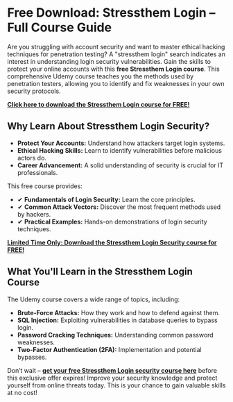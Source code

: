 # Free Download: Stressthem Login – Full Course Guide

Are you struggling with account security and want to master ethical hacking techniques for penetration testing? A "stressthem login" search indicates an interest in understanding login security vulnerabilities.  Gain the skills to protect your online accounts with this **free Stressthem Login course**. This comprehensive Udemy course teaches you the methods used by penetration testers, allowing you to identify and fix weaknesses in your own security protocols.

[**Click here to download the Stressthem Login course for FREE!**](https://udemywork.com/stressthem-login)

## Why Learn About Stressthem Login Security?

*   **Protect Your Accounts:** Understand how attackers target login systems.
*   **Ethical Hacking Skills:** Learn to identify vulnerabilities before malicious actors do.
*   **Career Advancement:** A solid understanding of security is crucial for IT professionals.

This free course provides:

*   ✔ **Fundamentals of Login Security:** Learn the core principles.
*   ✔ **Common Attack Vectors:** Discover the most frequent methods used by hackers.
*   ✔ **Practical Examples:** Hands-on demonstrations of login security techniques.

[**Limited Time Only: Download the Stressthem Login Security course for FREE!**](https://udemywork.com/stressthem-login)

## What You'll Learn in the Stressthem Login Course

The Udemy course covers a wide range of topics, including:

*   **Brute-Force Attacks:** How they work and how to defend against them.
*   **SQL Injection:** Exploiting vulnerabilities in database queries to bypass login.
*   **Password Cracking Techniques:** Understanding common password weaknesses.
*   **Two-Factor Authentication (2FA):** Implementation and potential bypasses.

Don’t wait – **[get your free Stressthem Login security course here](https://udemywork.com/stressthem-login)** before this exclusive offer expires! Improve your security knowledge and protect yourself from online threats today. This is your chance to gain valuable skills at no cost!
